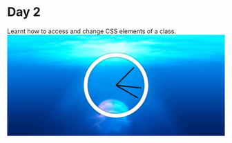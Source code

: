 # Day 2

Learnt how to access and change CSS elements of a class.<br>
<img src = "JS_+_CSS_Clock.png">
